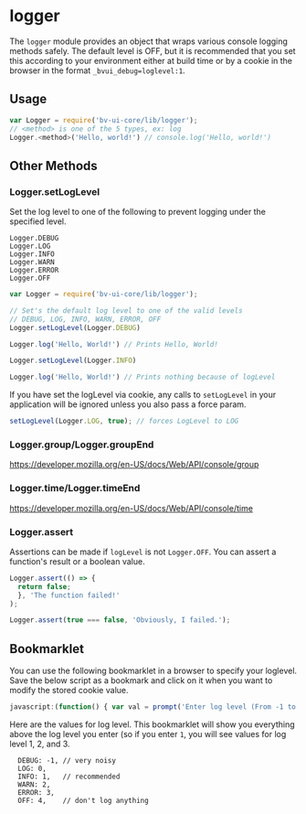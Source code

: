 # logger

The `logger` module provides an object that wraps various console logging methods safely. The default level is OFF, but it is recommended that you set this according to your environment either at build time or by a cookie in the browser in the format `_bvui_debug=loglevel:1`.

## Usage

```javascript
var Logger = require('bv-ui-core/lib/logger');
// <method> is one of the 5 types, ex: log
Logger.<method>('Hello, world!') // console.log('Hello, world!')
```

## Other Methods
### Logger.setLogLevel

Set the log level to one of the following to prevent logging under the specified level.
```
Logger.DEBUG
Logger.LOG
Logger.INFO
Logger.WARN
Logger.ERROR
Logger.OFF
```

```javascript
var Logger = require('bv-ui-core/lib/logger');

// Set's the default log level to one of the valid levels
// DEBUG, LOG, INFO, WARN, ERROR, OFF
Logger.setLogLevel(Logger.DEBUG)

Logger.log('Hello, World!') // Prints Hello, World!

Logger.setLogLevel(Logger.INFO)

Logger.log('Hello, World!') // Prints nothing because of logLevel
```

If you have set the logLevel via cookie, any calls to `setLogLevel` in your application will be ignored unless you also pass a force param.

```javascript
setLogLevel(Logger.LOG, true); // forces LogLevel to LOG
```

### Logger.group/Logger.groupEnd
https://developer.mozilla.org/en-US/docs/Web/API/console/group

### Logger.time/Logger.timeEnd
https://developer.mozilla.org/en-US/docs/Web/API/console/time

### Logger.assert

Assertions can be made if `logLevel` is not `Logger.OFF`. You can assert a function's result or a boolean value.

```javascript
Logger.assert(() => {
  return false;
  }, 'The function failed!'
);

Logger.assert(true === false, 'Obviously, I failed.');
```

## Bookmarklet

You can use the following bookmarklet in a browser to specify your loglevel. Save the below script as a bookmark and click on it when you want to modify the stored cookie value.

```javascript
javascript:(function() { var val = prompt('Enter log level (From -1 to 4)'); if (!val && val !== 0) { return; } document.cookie='_bvui_debug=logLevel:' + val; }());
```

Here are the values for log level. This bookmarklet will show you everything above the log level you enter (so if you enter `1`, you will see values for log level 1, 2, and 3.

```
  DEBUG: -1, // very noisy
  LOG: 0,
  INFO: 1,   // recommended
  WARN: 2,
  ERROR: 3,
  OFF: 4,    // don't log anything
```
